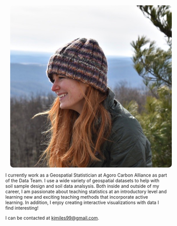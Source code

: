 <img src="picture.png" style="display: block-inline; float: left; height: '5%'; width: '15%'; border-radius: 10px; margin: 15px;"/> I currently work as a Geospatial Statistician at Agoro Carbon Alliance as part of the Data Team. I use a wide variety of geospatial datasets to help with soil sample design and soil data analsysis. Both inside and outside of my career, I am passionate about teaching statistics at an introductory level and learning new and exciting teaching methods that incorporate active learning. In addition, I enjoy creating interactive visualizations with data I find interesting!

I can be contacted at kjmiles99@gmail.com.


